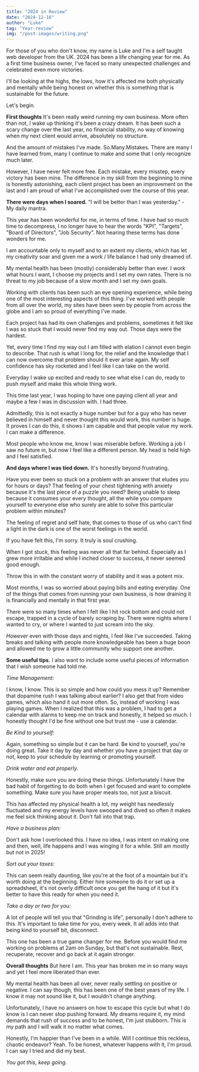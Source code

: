 ```yaml
---
title: "2024 in Review"
date: "2024-12-18"
author: "Luke"
tag: "Year-review"
img: "/post-images/writing.png"
---
```


For those of you who don't know, my name is Luke and I'm a self taught web developer from the UK. 2024 has been a life changing year for me. As a first time business owner, I've faced so many unexpected challenges and celebrated even more victories.

I'll be looking at the highs, the lows, how it's affected me both physically and mentally while being honest on whether this is something that is sustainable for the future. 

Let's begin.


**First thoughts**
It's been really weird running my own business. More often than not, I wake up thinking it's been a crazy dream. It has been such a scary change over the last year, no financial stability, no way of knowing when my next client would arrive, absolutely no structure. 

And the amount of mistakes I've made. So.Many.Mistakes. There are many I have learned from, many I continue to make and some that I only recognize much later.

However, I have never felt more free. Each mistake, every misstep, every victory has been mine. The difference in my skill from the beginning to mine is honestly astonishing, each client project has been an improvement on the last and I am proud of what I've accomplished over the course of this year. 



**There were days when I soared.** 
"I will be better than I was yesterday." - My daily mantra.

This year has been wonderful for me, in terms of time. I have had so much time to decompress, I no longer have to hear the words "KPI", "Targets", "Board of Directors", "Job Security". Not hearing these terms has done wonders for me. 

I am accountable only to myself and to an extent my clients, which has let my creativity soar and given me a work / life balance I had only dreamed of. 

 My mental health has been (mostly) considerably better than ever. I work what hours I want, I choose my projects and I set my own rates. There is no threat to my job because of a slow month and I set my own goals. 

Working with clients has been such an eye opening experience, while being one of the most interesting aspects of this thing. I've worked with people from all over the world, my sites have been seen by people from across the globe and I am so proud of everything I've made. 

Each project has had its own challenges and problems, sometimes it felt like I was so stuck that I would never find my way out. Those days were the hardest. 

Yet, every time I find my way out I am filled with elation I cannot even begin to describe. That rush is what I long for, the relief and the knowledge that I can now overcome that problem should it ever arise again. My self confidence has sky rocketed and I feel like I can take on the world. 

Everyday I wake up excited and ready to see what else I can do, ready to push myself and make this whole thing work.

This time last year, I was hoping to have one paying client all year and maybe a few I was in discussion with. I had three. 

Admittedly, this is not exactly a huge number but for a guy who has never believed in himself and never thought this would work, this number is huge. It proves I can do this, it shows I am capable and that people value my work. I can make a difference. 

Most people who know me, know I was miserable before. Working a job I saw no future in, but now I feel like a different person. My head is held high and I feel satisfied.



**And days where I was tied down.**
It's honestly beyond frustrating.

Have you ever been so stuck on a problem with an answer that eludes you for hours or days? That feeling of your chest tightening with anxiety because it's the last piece of a puzzle you need? Being unable to sleep because it consumes your every thought, all the while you compare yourself to everyone else who surely are able to solve this particular problem within minutes? 

The feeling of regret and self hate, that comes to those of us who can't find a light in the dark is one of the worst feelings in the world.

If you have felt this, I'm sorry. It truly is soul crushing. 

When I got stuck, this feeling was never all that far behind. Especially as I grew more irritable and while I inched closer to success, it never seemed good enough.

Throw this in with the constant worry of stability and it was a potent mix. 

Most months, I was so worried about paying bills and eating everyday. One of the things that comes from running your own business, is how draining it is financially and mentally in that first year. 

There were so many times when I felt like I hit rock bottom and could not escape, trapped in a cycle of barely scraping by. There were nights where I wanted to cry, or where I wanted to just scream into the sky. 

*However* even with those days and nights, I feel like I've succeeded. Taking breaks and talking with people more knowledgeable has been a huge boon and allowed me to grow a little community who support one another. 

**Some useful tips.**
I also want to include some useful pieces of information that I wish someone had told me.

*Time Management:*

I know, I know. This is so simple and how could you mess it up? Remember that dopamine rush I was talking about earlier? I also get that from video games, which also hand it out more often. So, instead of working I was playing games. When I realized that this was a problem, I had to get a calendar with alarms to keep me on track and honestly, it helped so much. I honestly thought I'd be fine without one but trust me - use a calendar. 

*Be Kind to yourself:*

Again, something so simple but it can be hard. Be kind to yourself, you're doing great. Take it day by day and whether you have a project that day or not, keep to your schedule by learning or promoting yourself.

*Drink water and eat properly.*

Honestly, make sure you are doing these things. Unfortunately I have the bad habit of forgetting to do both when I get focused and want to complete something. Make sure you have proper meals too, not just a biscuit.

This has affected my physical health a lot, my weight has needlessly fluctuated and my energy levels have swooped and dived so often it makes me feel sick thinking about it. Don't fall into that trap.

*Have a business plan:*

Don't ask how I overlooked this. I have no idea, I was intent on making one and then, well, life happens and I was winging it for a while. Still am mostly but not in 2025!

*Sort out your taxes:*

This can seem really daunting, like you're at the foot of a mountain but it's worth doing at the beginning. Either hire someone to do it or set up a spreadsheet, it's not overly difficult once you get the hang of it but it's better to have this ready for when you need it.

*Take a day or two for you:*

A lot of people will tell you that "Grinding is life", personally I don't adhere to this. It's important to take time for you, every week. It all adds into that being kind to yourself bit, disconnect. 

This one has been a true game changer for me. Before you would find me working on problems at 2am on Sunday, but that's not sustainable. Rest, recuperate, recover and go back at it again stronger.

**Overall thoughts**
But here I am. This year has broken me in so many ways and yet I feel more liberated than ever. 

My mental health has been all over, never really settling on positive or negative. I can say though, this has been one of the best years of my life. I know it may not sound like it, but I wouldn't change anything. 

Unfortunately, I have no answers on how to escape this cycle but what I do know is I can never stop pushing forward. My dreams require it, my mind demands that rush of success and to be honest, I'm just stubborn. This is my path and I will walk it no matter what comes. 

Honestly, I'm happier than I've been in a while. Will I continue this reckless, chaotic endeavor? Yeah. To be honest, whatever happens with it, I'm proud. I can say I tried and did my best.



*You got this, keep going.*